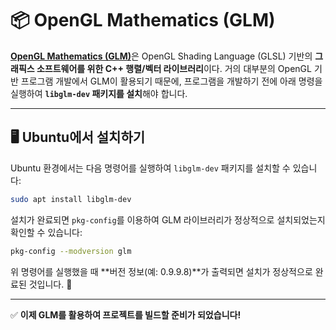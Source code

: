 # 📦 OpenGL Mathematics (GLM)


[**OpenGL Mathematics (GLM)**](https://github.com/g-truc/glm)은 OpenGL Shading Language (GLSL) 기반의 **그래픽스 소프트웨어를 위한 C++ 행렬/벡터 라이브러리**이다. 거의 대부분의 OpenGL 기반 프로그램 개발에서 GLM이 활용되기 때문에, 프로그램을 개발하기 전에 아래 명령을 실행하여 **`libglm-dev` 패키지를 설치**해야 합니다.

---

## 🖥️ Ubuntu에서 설치하기  

Ubuntu 환경에서는 다음 명령어를 실행하여 `libglm-dev` 패키지를 설치할 수 있습니다:

```bash
sudo apt install libglm-dev
```

설치가 완료되면 `pkg-config`를 이용하여 GLM 라이브러리가 정상적으로 설치되었는지 확인할 수 있습니다:

```bash
pkg-config --modversion glm
```

위 명령어를 실행했을 때 **버전 정보(예: 0.9.9.8)**가 출력되면 설치가 정상적으로 완료된 것입니다. 🚀

---

✅ **이제 GLM를 활용하여 프로젝트를 빌드할 준비가 되었습니다!**

